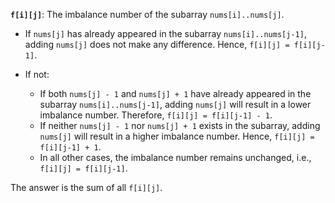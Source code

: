 **`f[i][j]`**: The imbalance number of the subarray `nums[i]..nums[j]`.

- If `nums[j]` has already appeared in the subarray `nums[i]..nums[j-1]`, adding `nums[j]` does not make any difference. Hence, `f[i][j] = f[i][j-1]`.
- If not:

    - If both `nums[j] - 1` and `nums[j] + 1` have already appeared in the subarray `nums[i]..nums[j-1]`, adding `nums[j]` will result in a lower imbalance number. Therefore, `f[i][j] = f[i][j-1] - 1`.
    - If neither `nums[j] - 1` nor `nums[j] + 1` exists in the subarray, adding `nums[j]` will result in a higher imbalance number. Hence, `f[i][j] = f[i][j-1] + 1`.
    - In all other cases, the imbalance number remains unchanged, i.e., `f[i][j] = f[i][j-1]`.

The answer is the sum of all `f[i][j]`.
